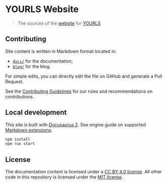 # YOURLS Website

> The sources of the [website](https://yourls.org) for [YOURLS](https://yourls.org)

## Contributing

Site content is written in Markdown format located in:

- [`docs/`](/docs/) for the documentation;
- [`blog/`](/blog/) for the blog.

For simple edits, you can directly edit the file on GitHub and generate a Pull Request.

See the [Contributing Guidelines](https://github.com/YOURLS/.github/blob/master/CONTRIBUTING.md)
for our rules and recommendations on contributions.

## Local development

This site is built with [Docusaurus 2](https://docusaurus.io/).
See engine guide on supported [Markdown extensions](https://docusaurus.io/docs/markdown-features).

```bash
npm install
npm run start
```

## License

The documentation content is licensed under a [CC BY 4.0 license](LICENSE).
All other code in this repository is licensed under the [MIT license](LICENSE-CODE).
